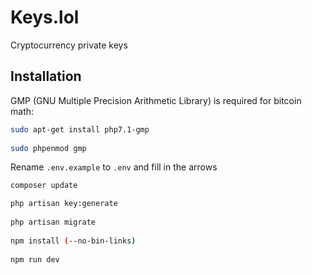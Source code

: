 # Keys.lol
Cryptocurrency private keys

## Installation
GMP (GNU Multiple Precision Arithmetic Library) is required for bitcoin math:
```bash
sudo apt-get install php7.1-gmp
 
sudo phpenmod gmp
```

Rename `.env.example` to `.env` and fill in the arrows
```bash
composer update

php artisan key:generate
 
php artisan migrate
 
npm install (--no-bin-links)
 
npm run dev
```

